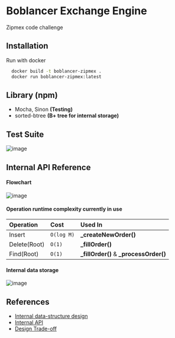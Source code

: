 
# Boblancer Exchange Engine

Zipmex code challenge

## Installation

Run with docker

```bash
  docker build -t boblancer-zipmex .
  docker run boblancer-zipmex:latest
```

## Library **(npm)**

 - Mocha, Sinon **(Testing)**
 - sorted-btree **(B+ tree for internal storage)**

## Test Suite
![image](https://user-images.githubusercontent.com/40311101/139872062-cfb835c8-1a33-4240-9649-9afb26e59d24.png)

## Internal API Reference
#### Flowchart
![image](https://lucid.app/lucidchart/636a735a-e3cc-4487-81f9-4048e8da1371/edit?viewport_loc=-1320%2C-409%2C3591%2C1840%2C0eqBfotfVGlV&invitationId=inv_9feb5a49-d932-4692-bb8e-8ab5e313eb82)
#### Operation runtime complexity currently in use

| Operation | Cost     | Used In                |
| :-------- | :------- | :------------------------- |
| Insert        | `O(log M)` | **_createNewOrder()** |
| Delete(Root)  | `O(1)`   | **_fillOrder()** |
| Find(Root)    | `O(1)`   | **_fillOrder()** & **_processOrder()** |

#### Internal data storage
![image](https://user-images.githubusercontent.com/40311101/139876783-af723818-f7d7-4c75-a26e-e76d2b6c3f7d.png)


## References

 - [Internal data-structure design](https://web.archive.org/web/20110219163448/http://howtohft.wordpress.com/2011/02/15/how-to-build-a-fast-limit-order-book/)
 - [Internal API](https://github.com/charles-cooper/itch-order-book)
 - [Design Trade-off](https://quant.stackexchange.com/questions/63140/red-black-trees-for-limit-order-book)


